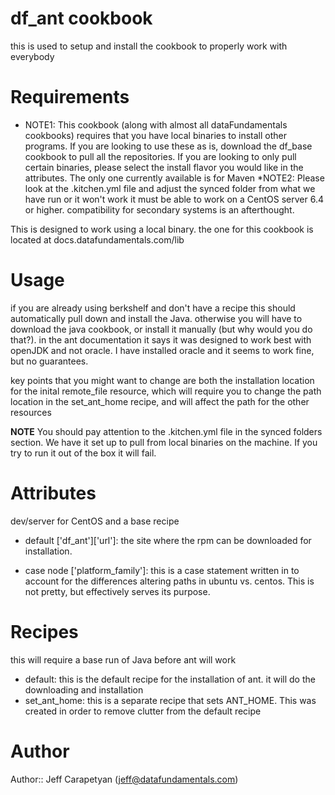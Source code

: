 # df_ant cookbook
this is used to setup and install the cookbook to properly work with everybody
# Requirements

* NOTE1: This cookbook (along with almost all dataFundamentals cookbooks) requires that you have local binaries to install other programs. If you are looking to use these as is, download the df_base cookbook to pull all the repositories. If you are looking to only pull certain binaries, please select the install flavor you would like in the attributes. The only one currently available is for Maven
*NOTE2: Please look at the .kitchen.yml file and adjust the synced folder from what we have run or it won't work
it must be able to work on a CentOS server 6.4 or higher. compatibility for secondary systems is an afterthought.

This is designed to work using a local binary. the one for this cookbook is located at docs.datafundamentals.com/lib

# Usage
if you are already using berkshelf and don't have a recipe this should automatically pull down and install the Java. otherwise you will have to download the java cookbook, or install it manually (but why would you do that?). in the ant documentation it says it was designed to work best with openJDK and not oracle. I have installed oracle and it seems to work fine, but no guarantees.

key points that you might want to change are both the installation location for the inital remote_file resource, which will require you to change the path location in the set_ant_home recipe, and will affect the path for the other resources

**NOTE** You should pay attention to the .kitchen.yml file in the synced folders section. We have it set up to pull from local binaries on the machine. If you try to run it out of the box it will fail.

# Attributes
dev/server for CentOS and a base recipe

* default ['df_ant']['url']: the site where the rpm can be downloaded for installation.

* case node ['platform_family']: this is a case statement written in to account for the differences altering paths in ubuntu vs. centos. This is not pretty, but effectively serves its purpose.

# Recipes
this will require a base run of Java before ant will work

* default: this is the default recipe for the installation of ant. it will do the downloading and installation
* set_ant_home: this is a separate recipe that sets ANT_HOME. This was created in order to remove clutter from the default recipe


# Author

Author:: Jeff Carapetyan (<jeff@datafundamentals.com>)
